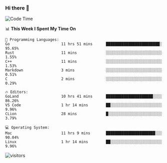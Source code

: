 ### Hi there 👋

<!--
**CrazyCollin/crazycollin** is a ✨ _special_ ✨ repository because its `README.md` (this file) appears on your GitHub profile.

Here are some ideas to get you started:

- 🔭 I’m currently working on ...
- 🌱 I’m currently learning ...
- 👯 I’m looking to collaborate on ...
- 🤔 I’m looking for help with ...
- 💬 Ask me about ...
- 📫 How to reach me: ...
- 😄 Pronouns: ...
- ⚡ Fun fact: ...
-->

<!--START_SECTION:waka-->
![Code Time](http://img.shields.io/badge/Code%20Time-199%20hrs%2029%20mins-blue)

📊 **This Week I Spent My Time On** 

```text
💬 Programming Languages: 
Go                       11 hrs 51 mins      ████████████████████████░   95.65% 
Rust                     11 mins             ░░░░░░░░░░░░░░░░░░░░░░░░░   1.55% 
C++                      11 mins             ░░░░░░░░░░░░░░░░░░░░░░░░░   1.53% 
Markdown                 3 mins              ░░░░░░░░░░░░░░░░░░░░░░░░░   0.51% 
C                        2 mins              ░░░░░░░░░░░░░░░░░░░░░░░░░   0.29%

🔥 Editors: 
GoLand                   10 hrs 41 mins      █████████████████████░░░░   86.26% 
VS Code                  1 hr 14 mins        ██░░░░░░░░░░░░░░░░░░░░░░░   9.96% 
CLion                    28 mins             █░░░░░░░░░░░░░░░░░░░░░░░░   3.79%

💻 Operating System: 
Mac                      11 hrs 9 mins       ██████████████████████░░░   90.04% 
Linux                    1 hr 14 mins        ██░░░░░░░░░░░░░░░░░░░░░░░   9.96%

```


<!--END_SECTION:waka-->


![visitors](https://visitor-badge.glitch.me/badge?page_id=crazycollin.crazycollin&left_color=green&right_color=red)
